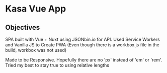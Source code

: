 # Kasa Vue App

## Objectives

SPA built with Vue + Nuxt using JSONbin.io for API.
Used Service Workers and Vanilla JS to Create PWA (Even though there is a workbox.js file in the build, workbox was not used)

Made to be Responsive. Hopefully there are no 'px' instead of 'em' or 'rem'. Tried my best to stay true to using relative lengths

